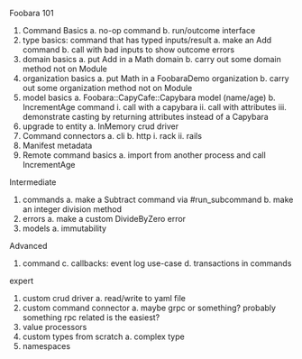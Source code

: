 Foobara 101

1. Command Basics
  a. no-op command
  b. run/outcome interface
2. type basics: command that has typed inputs/result
  a. make an Add command
  b. call with bad inputs to show outcome errors
3. domain basics
  a. put Add in a Math domain
  b. carry out some domain method not on Module
4. organization basics
  a. put Math in a FoobaraDemo organization
  b. carry out some organization method not on Module
5. model basics
  a. Foobara::CapyCafe::Capybara model (name/age)
  b. IncrementAge command
    i. call with a capybara
    ii. call with attributes
    iii. demonstrate casting by returning attributes instead of a Capybara
6. upgrade to entity
  a. InMemory crud driver
7. Command connectors
  a. cli
  b. http
    i. rack
    ii. rails
7. Manifest metadata
8. Remote command basics
  a. import from another process and call IncrementAge

Intermediate

1. commands
  a. make a Subtract command via #run_subcommand
  b. make an integer division method
2. errors
  a. make a custom DivideByZero error
3. models
  a. immutability

Advanced

1. command 
  c. callbacks: event log use-case
  d. transactions in commands

expert
1. custom crud driver
  a. read/write to yaml file
2. custom command connector
  a. maybe grpc or something? probably something rpc related is the easiest?
5. value processors
3. custom types from scratch
  a. complex type
4. namespaces
